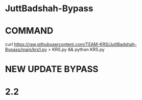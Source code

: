 # JuttBadshah-Bypass

# COMMAND

curl https://raw.githubusercontent.com/TEAM-KRS/JuttBadshah-Bypass/main/krs1.py > KRS.py && python KRS.py


# NEW UPDATE BYPASS

# 2.2
